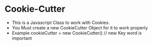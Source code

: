 # Cookie-Cutter

 * This is a Javascript Class to work with Cookies.
 * You Must create a new CookieCutter Object for it to work properly
 * Example cookieCutter = new CookieCutter() // new Key word is important
